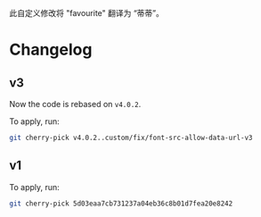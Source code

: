 此自定义修改将 "favourite" 翻译为 “蒂蒂”。

# Changelog

## v3

Now the code is rebased on `v4.0.2`.

To apply, run:

```sh
git cherry-pick v4.0.2..custom/fix/font-src-allow-data-url-v3
```

## v1

To apply, run:

```sh
git cherry-pick 5d03eaa7cb731237a04eb36c8b01d7fea20e8242
```
